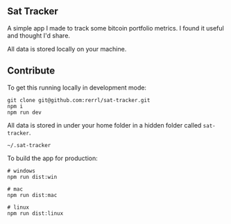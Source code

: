 ## Sat Tracker

A simple app I made to track some bitcoin portfolio metrics. I found it useful and thought I'd share.

All data is stored locally on your machine.

## Contribute

To get this running locally in development mode:

```
git clone git@github.com:rerrl/sat-tracker.git
npm i
npm run dev
```

All data is stored in under your home folder in a hidden folder called `sat-tracker`.

`~/.sat-tracker`

To build the app for production:

```
# windows
npm run dist:win

# mac
npm run dist:mac

# linux
npm run dist:linux

```
